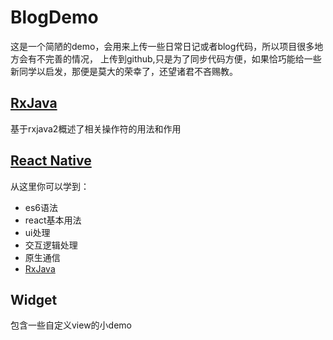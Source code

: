 # BlogDemo
   这是一个简陋的demo，会用来上传一些日常日记或者blog代码，所以项目很多地方会有不完善的情况，
   上传到github,只是为了同步代码方便，如果恰巧能给一些新同学以启发，那便是莫大的荣幸了，还望诸君不吝赐教。
   
## [RxJava](https://github.com/romantiskt/BlogDemo/tree/master/doc/rxjava.md) 
   基于rxjava2概述了相关操作符的用法和作用
    
 

## [React Native](https://github.com/romantiskt/BlogDemo/tree/master/doc/ReactNative.md)
   从这里你可以学到：
*  es6语法
*  react基本用法
*  ui处理
*  交互逻辑处理
*  原生通信
*  [RxJava](https://github.com/romantiskt/BlogDemo/tree/master/doc/react_build.md) 

## Widget
  包含一些自定义view的小demo